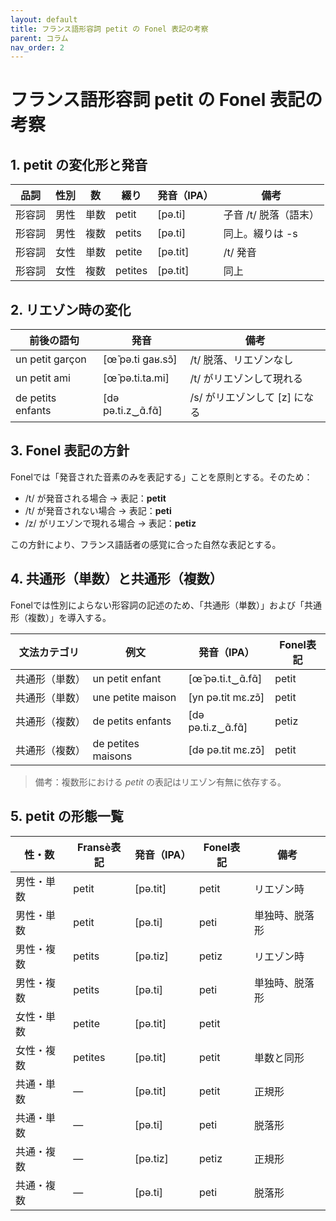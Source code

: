 ```yaml
---
layout: default
title: フランス語形容詞 petit の Fonel 表記の考察
parent: コラム
nav_order: 2
---
```


# フランス語形容詞 petit の Fonel 表記の考察

## 1. petit の変化形と発音

| 品詞      | 性別 | 数   | 綴り    | 発音（IPA） | 備考                       |
|-----------|------|------|----------|--------------|----------------------------|
| 形容詞    | 男性 | 単数 | petit    | [pə.ti]      | 子音 /t/ 脱落（語末）       |
| 形容詞    | 男性 | 複数 | petits   | [pə.ti]      | 同上。綴りは -s             |
| 形容詞    | 女性 | 単数 | petite   | [pə.tit]     | /t/ 発音                    |
| 形容詞    | 女性 | 複数 | petites  | [pə.tit]     | 同上                        |

## 2. リエゾン時の変化

| 前後の語句             | 発音                | 備考                             |
|------------------------|---------------------|----------------------------------|
| un petit garçon        | [œ̃ pə.ti ɡaʁ.sɔ̃]   | /t/ 脱落、リエゾンなし           |
| un petit ami           | [œ̃ pə.ti.ta.mi]     | /t/ がリエゾンして現れる        |
| de petits enfants      | [də pə.ti.z‿ɑ̃.fɑ̃]  | /s/ がリエゾンして [z] になる   |

## 3. Fonel 表記の方針

Fonelでは「発音された音素のみを表記する」ことを原則とする。そのため：

- /t/ が発音される場合 → 表記：**petit**
- /t/ が発音されない場合 → 表記：**peti**
- /z/ がリエゾンで現れる場合 → 表記：**petiz**

この方針により、フランス語話者の感覚に合った自然な表記とする。

## 4. 共通形（単数）と共通形（複数）

Fonelでは性別によらない形容詞の記述のため、「共通形（単数）」および「共通形（複数）」を導入する。

| 文法カテゴリ | 例文                             | 発音（IPA）           | Fonel表記         |
|--------------|----------------------------------|------------------------|--------------------|
| 共通形（単数） | un petit enfant                  | [œ̃ pə.ti.t‿ɑ̃.fɑ̃]     | petit              |
| 共通形（単数） | une petite maison                | [yn pə.tit mɛ.zɔ̃]     | petit              |
| 共通形（複数） | de petits enfants                | [də pə.ti.z‿ɑ̃.fɑ̃]     | petiz              |
| 共通形（複数） | de petites maisons               | [də pə.tit mɛ.zɔ̃]     | petit              |

> 備考：複数形における *petit* の表記はリエゾン有無に依存する。

## 5. petit の形態一覧

| 性・数       | Fransè表記 | 発音（IPA） | Fonel表記 | 備考                         |
|--------------|------------|--------------|------------|------------------------------|
| 男性・単数   | petit      | [pə.tit]     | petit      | リエゾン時                   |
| 男性・単数   | petit      | [pə.ti]      | peti       | 単独時、脱落形               |
| 男性・複数   | petits     | [pə.tiz]     | petiz      | リエゾン時                   |
| 男性・複数   | petits     | [pə.ti]      | peti       | 単独時、脱落形               |
| 女性・単数   | petite     | [pə.tit]     | petit      |                              |
| 女性・複数   | petites    | [pə.tit]     | petit      | 単数と同形                   |
| 共通・単数   | —          | [pə.tit]     | petit      | 正規形                       |
| 共通・単数   | —          | [pə.ti]      | peti       | 脱落形                       |
| 共通・複数   | —          | [pə.tiz]     | petiz      | 正規形                       |
| 共通・複数   | —          | [pə.ti]      | peti       | 脱落形                       |
